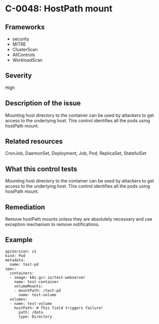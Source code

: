 # C-0048: HostPath mount

## Frameworks
* security
* MITRE
* ClusterScan
* AllControls
* WorkloadScan
 
## Severity
High

## Description of the issue
Mounting host directory to the container can be used by attackers to get access to the underlying host. This control identifies all the pods using hostPath mount.
 
## Related resources
CronJob, DaemonSet, Deployment, Job, Pod, ReplicaSet, StatefulSet
 
## What this control tests 
Mounting host directory to the container can be used by attackers to get access to the underlying host. This control identifies all the pods using hostPath mount.
 
## Remediation
Remove hostPath mounts unless they are absolutely necessary and use exception mechanism to remove notifications.
 
## Example
```
apiVersion: v1
kind: Pod
metadata:
  name: test-pd
spec:
  containers:
  - image: k8s.gcr.io/test-webserver
    name: test-container
    volumeMounts:
    - mountPath: /test-pd
      name: test-volume
  volumes:
  - name: test-volume
    hostPath: # This field triggers failure!
      path: /data
      type: Directory

```
